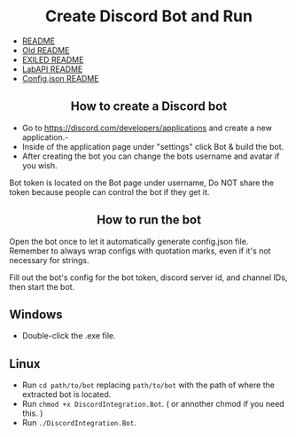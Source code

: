 <h1 align="center">Create Discord Bot and Run</h1>

- [README](https://github.com/Yti890/DiscordIntegration/blob/master/README.md)
- [Old README](./README.old.md)
- [EXILED README](./README.EXILED.md)
- [LabAPI README](./README.LabAPI.md)
- [Config.json README](./README.CJF.md)  

<h2 align="center">How to create a Discord bot</h2>

- Go to https://discord.com/developers/applications and create a new application.-
-  Inside of the application page under "settings" click Bot & build the bot.
-  After creating the bot you can change the bots username and avatar if you wish.

Bot token is located on the Bot page under username, Do NOT share the token because people can control the bot if they get it.

<h2 align="center">How to run the bot</h2>

Open the bot once to let it automatically generate config.json file.
Remember to always wrap configs with quotation marks, even if it's not necessary for strings.

Fill out the bot's config for the bot token, discord server id, and channel IDs, then start the bot.

<h2>Windows</h2>

- Double-click the .exe file.
  
<h2>Linux</h2>

- Run `cd path/to/bot` replacing `path/to/bot` with the path of where the extracted bot is located.
- Run `chmod +x DiscordIntegration.Bot`. ( or annother chmod if you need this. )
- Run `./DiscordIntegration.Bot`.
